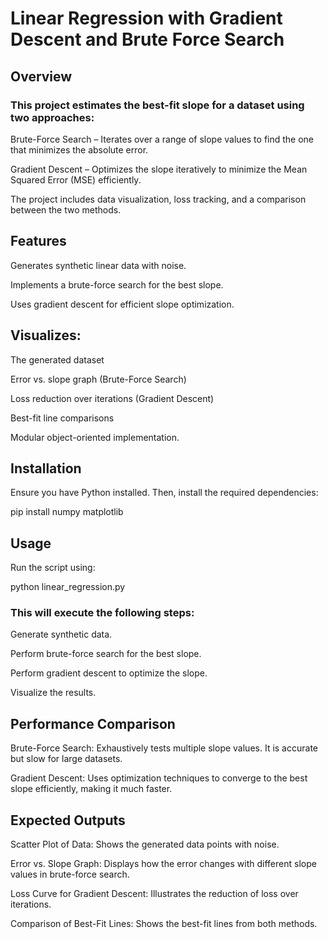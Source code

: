 <h1>Linear Regression with Gradient Descent and Brute Force Search</h1> 

## Overview

### This project estimates the best-fit slope for a dataset using two approaches:

Brute-Force Search – Iterates over a range of slope values to find the one that minimizes the absolute error.

Gradient Descent – Optimizes the slope iteratively to minimize the Mean Squared Error (MSE) efficiently.

The project includes data visualization, loss tracking, and a comparison between the two methods.

## Features

Generates synthetic linear data with noise.

Implements a brute-force search for the best slope.

Uses gradient descent for efficient slope optimization.

## Visualizes:

The generated dataset

Error vs. slope graph (Brute-Force Search)

Loss reduction over iterations (Gradient Descent)

Best-fit line comparisons

Modular object-oriented implementation.

## Installation

Ensure you have Python installed. Then, install the required dependencies:

pip install numpy matplotlib

## Usage

Run the script using:

python linear_regression.py

### This will execute the following steps:

Generate synthetic data.

Perform brute-force search for the best slope.

Perform gradient descent to optimize the slope.

Visualize the results.

## Performance Comparison

Brute-Force Search: Exhaustively tests multiple slope values. It is accurate but slow for large datasets.

Gradient Descent: Uses optimization techniques to converge to the best slope efficiently, making it much faster.

## Expected Outputs

Scatter Plot of Data: Shows the generated data points with noise.

Error vs. Slope Graph: Displays how the error changes with different slope values in brute-force search.

Loss Curve for Gradient Descent: Illustrates the reduction of loss over iterations.

Comparison of Best-Fit Lines: Shows the best-fit lines from both methods.
